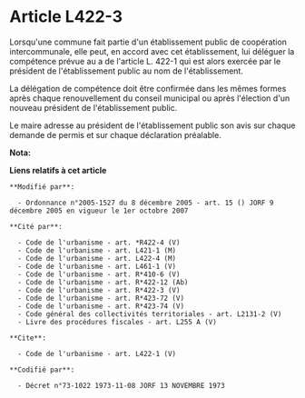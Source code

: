 # Article L422-3

Lorsqu'une commune fait partie d'un établissement public de coopération intercommunale, elle peut, en accord avec cet
établissement, lui déléguer la compétence prévue au a de l'article L. 422-1 qui est alors exercée par le président de
l'établissement public au nom de l'établissement. 

La délégation de compétence doit être confirmée dans les mêmes formes après chaque renouvellement du conseil municipal ou
après l'élection d'un nouveau président de l'établissement public. 

Le maire adresse au président de l'établissement public son avis sur chaque demande de permis et sur chaque déclaration
préalable.

**Nota:**



**Liens relatifs à cet article**

	**Modifié par**:

	  - Ordonnance n°2005-1527 du 8 décembre 2005 - art. 15 () JORF 9 décembre 2005 en vigueur le 1er octobre 2007

	**Cité par**:

	  - Code de l'urbanisme - art. *R422-4 (V)
	  - Code de l'urbanisme - art. L421-1 (M)
	  - Code de l'urbanisme - art. L422-4 (M)
	  - Code de l'urbanisme - art. L461-1 (V)
	  - Code de l'urbanisme - art. R*410-6 (V)
	  - Code de l'urbanisme - art. R*422-12 (Ab)
	  - Code de l'urbanisme - art. R*422-3 (V)
	  - Code de l'urbanisme - art. R*423-72 (V)
	  - Code de l'urbanisme - art. R*423-74 (V)
	  - Code général des collectivités territoriales - art. L2131-2 (V)
	  - Livre des procédures fiscales - art. L255 A (V)

	**Cite**:

	  - Code de l'urbanisme - art. L422-1 (V)

	**Codifié par**:

	  - Décret n°73-1022 1973-11-08 JORF 13 NOVEMBRE 1973
